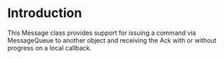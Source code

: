 # Introduction #

This Message class provides support for issuing a command via MessageQueue to another object and receiving the Ack with or without progress on a local callback.

